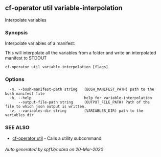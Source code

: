 ## cf-operator util variable-interpolation

Interpolate variables

### Synopsis

Interpolate variables of a manifest:

This will interpolate all the variables from a folder and write an
interpolated manifest to STDOUT


```
cf-operator util variable-interpolation [flags]
```

### Options

```
  -m, --bosh-manifest-path string   (BOSH_MANIFEST_PATH) path to the bosh manifest file
  -h, --help                        help for variable-interpolation
      --output-file-path string     (OUTPUT_FILE_PATH) Path of the file to which json output is written.
  -v, --variables-dir string        (VARIABLES_DIR) path to the variables dir
```

### SEE ALSO

* [cf-operator util](cf-operator_util.md)	 - Calls a utility subcommand

###### Auto generated by spf13/cobra on 20-Mar-2020
